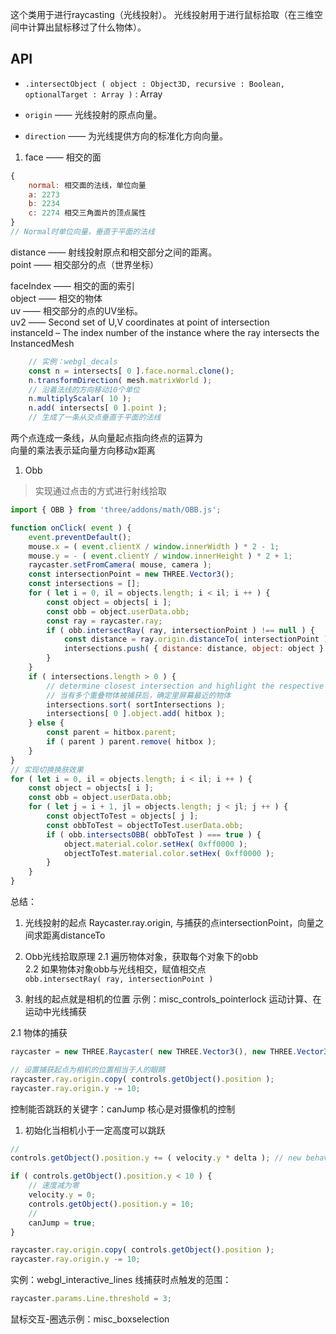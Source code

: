 这个类用于进行raycasting（光线投射）。 光线投射用于进行鼠标拾取（在三维空间中计算出鼠标移过了什么物体）。

## API
- `.intersectObject ( object : Object3D, recursive : Boolean, optionalTarget : Array )` : Array

- `origin` —— 光线投射的原点向量。
- `direction` —— 为光线提供方向的标准化方向向量。

1. face —— 相交的面  
```js
{
    normal: 相交面的法线，单位向量
    a: 2273
    b: 2234
    c: 2274 相交三角面片的顶点属性
}
// Normal时单位向量，垂直于平面的法线
```


distance —— 射线投射原点和相交部分之间的距离。  
point —— 相交部分的点（世界坐标）  

faceIndex —— 相交的面的索引  
object —— 相交的物体  
uv —— 相交部分的点的UV坐标。  
uv2 —— Second set of U,V coordinates at point of intersection  
instanceId – The index number of the instance where the ray intersects the InstancedMesh   

```js
    // 实例：webgl_decals
	const n = intersects[ 0 ].face.normal.clone();
    n.transformDirection( mesh.matrixWorld );
    // 沿着法线的方向移动10个单位
    n.multiplyScalar( 10 );
    n.add( intersects[ 0 ].point );
    // 生成了一条从交点垂直于平面的法线
```
两个点连成一条线，从向量起点指向终点的运算为  
向量的乘法表示延向量方向移动x距离

1. Obb
> 实现通过点击的方式进行射线拾取
```js
import { OBB } from 'three/addons/math/OBB.js';

function onClick( event ) {
    event.preventDefault();
    mouse.x = ( event.clientX / window.innerWidth ) * 2 - 1;
    mouse.y = - ( event.clientY / window.innerHeight ) * 2 + 1;
    raycaster.setFromCamera( mouse, camera );
    const intersectionPoint = new THREE.Vector3();
    const intersections = [];
    for ( let i = 0, il = objects.length; i < il; i ++ ) {
        const object = objects[ i ];
        const obb = object.userData.obb;
        const ray = raycaster.ray;
        if ( obb.intersectRay( ray, intersectionPoint ) !== null ) {
            const distance = ray.origin.distanceTo( intersectionPoint );
            intersections.push( { distance: distance, object: object } );
        }
    }
    if ( intersections.length > 0 ) {
        // determine closest intersection and highlight the respective 3D object
        // 当有多个重叠物体被捕获后，确定里屏幕最近的物体
        intersections.sort( sortIntersections );
        intersections[ 0 ].object.add( hitbox );
    } else {
        const parent = hitbox.parent;
        if ( parent ) parent.remove( hitbox );
    }
}
// 实现切换换肤效果
for ( let i = 0, il = objects.length; i < il; i ++ ) {
    const object = objects[ i ];
    const obb = object.userData.obb;
    for ( let j = i + 1, jl = objects.length; j < jl; j ++ ) {
        const objectToTest = objects[ j ];
        const obbToTest = objectToTest.userData.obb;
        if ( obb.intersectsOBB( obbToTest ) === true ) {
            object.material.color.setHex( 0xff0000 );
            objectToTest.material.color.setHex( 0xff0000 );
        }
    }
}
```
总结：
1. 光线投射的起点 Raycaster.ray.origin, 与捕获的点intersectionPoint，向量之间求距离distanceTo
2. Obb光线拾取原理
 2.1 遍历物体对象，获取每个对象下的obb  
 2.2 如果物体对象obb与光线相交，赋值相交点  
 `obb.intersectRay( ray, intersectionPoint )`

2. 射线的起点就是相机的位置
示例：misc_controls_pointerlock
运动计算、在运动中光线捕获

2.1 物体的捕获
```js
raycaster = new THREE.Raycaster( new THREE.Vector3(), new THREE.Vector3( 0, - 1, 0 ), 0, 10 );

// 设置捕获起点为相机的位置相当于人的眼睛
raycaster.ray.origin.copy( controls.getObject().position );
raycaster.ray.origin.y -= 10;

```
控制能否跳跃的关键字：canJump
核心是对摄像机的控制

1. 初始化当相机小于一定高度可以跳跃
```js
// 
controls.getObject().position.y += ( velocity.y * delta ); // new behavior

if ( controls.getObject().position.y < 10 ) {
    // 速度减为零
    velocity.y = 0;
    controls.getObject().position.y = 10;
    // 
    canJump = true;
}


```


```js
raycaster.ray.origin.copy( controls.getObject().position );
raycaster.ray.origin.y -= 10;
```

实例：webgl_interactive_lines
线捕获时点触发的范围：
 ```js
 raycaster.params.Line.threshold = 3;
 ```


 鼠标交互-圈选示例：misc_boxselection

